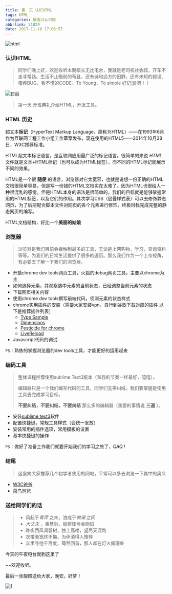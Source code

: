 ```yaml
---
title: 第一天 认识HTML
tags: HTML
categories: 很高兴认识你
abbrlink: 51829
date: 2017-11-10 17:06:57
---
```


![html](https://wallpapers.wallhaven.cc/wallpapers/full/wallhaven-439017.png)

<!-- more -->

### 认识HTML

> 同学们晚上好，欢迎收听本期祺长无比电台，我就是老司机社会祺，开车不走寻常路。生活不止眼前的苟且，还有诗和远方的田野，还有未知的错误、蛋疼BUG、看不懂的CODE。To Young，To simple   好记(jì)吧！！



![日后](/img/日后.jpg)



> 第一天 开班典礼介绍HTML，开发工具。





### HTML 历史

超文本**标记**（HyperText Markup Language，简称为HTML）——在1993年6月作为互联网工程工作小组工作草案发布，现在使用的HTML5——2014年10月28日，W3C推荐标准。

HTML超文本标记语言，是互联网应用最广泛的标记语言。很简单的来说 $HTML$ 文件就是文本+HTML标记（也可以成为HTML标签），而不同的HTML标记能展示不同的效果。

HTML是一个很 **随便** 的语言，浏览器对它太宽容，也就是说想一份正确的HTML文档很简单容易，但是写一份错的HTML文档实在太难了。因为HTML也很给人一种很混乱的感觉。但是HTML本身的语法是很简单的。我们的目标就是能够掌握常用的HTML标签，以及它们的作用。其次学习CSS（层叠样式表）可以去修饰静态网页，为了后期配合脚本文件对网页的各个元素进行修饰。终极目标完成完整的静态网页的编写。

HTML文档结构，好比一个**美丽的姑娘**





### 浏览器

> 浏览器是我们目前会接触到最多的工具，无论是上网购物，学习，查询资料等等。为我们的日常生活提供了很多的遍历。那么我们作为一个上帝视角，有必要去了解一下我们的浏览器。

- 开启chrome dev tools网页工具，火狐的debug网页工具。主要以chrome为主
- 如何选择元素，并观察选中元素的当前状态，已经调整当前元素的状态
- 下载网页相关内容
- 使用chrome dev tools撰写前端代码，侦测元素的状态样式
- chrome实用插件的安装（需要大家安装vpn，自行到谷歌下载对应的插件 以下是推荐插件列表）
  - [Type Sample](https://chrome.google.com/webstore/detail/type-sample/jobccjjaffckfoggljonehppmldgmkmh?hl=zh-TW)
  - [Dimensions](https://chrome.google.com/webstore/detail/dimensions/baocaagndhipibgklemoalmkljaimfdj?hl=zh-TW)
  - [Pesticide for chrome](https://chrome.google.com/webstore/detail/pesticide-for-chrome/bblbgcheenepgnnajgfpiicnbbdmmooh?hl=zh-TW)
  - [LiveReload](https://chrome.google.com/webstore/detail/livereload/jnihajbhpnppcggbcgedagnkighmdlei?utm_source=chrome-ntp-icon)
- Javascript代码的调试

`PS`：熟练的掌握浏览器的dev tools工具，才能更好的运用起来





### 编码工具

> 整体课程推荐使用sublime Text3版本（和我的节奏一样最好，嘻嘻）。
>
> 编辑器只是一个我们编写代码的工具，同学们无需纠结。我们要掌握是使用工具去完成学习目标。
>
> **不要纠结，不要纠结，不要纠结** 那么多的编辑器（重要的事情说 **三遍** ）。

- 安装[sublime text3]()软件
- 配置快捷键，常规工具样式（会统一发放）
- 安装常用的插件选项，常用模板的设置
- 基本快捷键的操作

`PS`：做好了准备工作我们就要开始我们的学习之旅了，*QAQ* !





### 结尾

> 这里向大家推荐几个初学者使用的网站，平常可以多去浏览一下其中的奥义

* [W3C爸爸](http://www.w3school.com.cn/h.asp)
* [菜鸟爸爸](http://www.runoob.com/)





### 送给同学们的话

> - 风起于*青萍* 之末，浪成于*微澜* 之间
> - *大丈夫* ，秉慧剑，般若锋兮金刚焰
> - 昨夜西风凋碧树，独上高楼，望尽天涯路
> - 衣带渐宽终不悔，为伊消得人憔悴
> - 众里寻他千百度，蓦然回首，那人却在灯火阑珊处

今天的午夜电台就到这里了

~~欢迎收听。

最后一张靓照送给大家，晚安。好梦！

![1](\img\1.png)